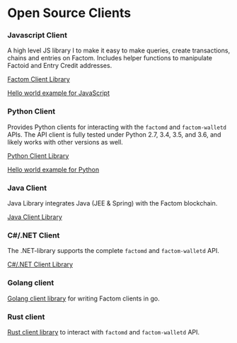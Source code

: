 # Open Source Clients

### Javascript Client

A high level JS library I to make it easy to make queries, create transactions, chains and entries on Factom. Includes helper functions to manipulate Factoid and Entry Credit addresses.

[Factom Client Library](https://github.com/PaulBernier/factomjs) 

[Hello world example for JavaScript](https://developers.factomprotocol.org/start/hello-world-examples/javascript)

### Python Client

Provides Python clients for interacting with the `factomd` and `factom-walletd` APIs. The API client is fully tested under Python 2.7, 3.4, 3.5, and 3.6, and likely works with other versions as well.

[Python Client Library](https://github.com/TRGG3R/factom-api)  
  
[Hello world example for Python](https://developers.factomprotocol.org/start/hello-world-examples/python)

### Java Client

Java Library integrates Java \(JEE & Spring\) with the Factom blockchain.

[Java Client Library](https://github.com/bi-foundation/factom-java)

### C\#/.NET Client

The .NET-library supports the complete `factomd` and `factom-walletd` API.

[C\#/.NET Client Library](https://github.com/FactoidAuthority/FactomSharp)

### Golang client

[Golang client library](https://github.com/FactomProject/factom) for writing Factom clients in go.

### Rust client

[Rust client library](https://github.com/MitchellBerry/Factom-Client) to interact with `factomd` and `factom-walletd` API.

